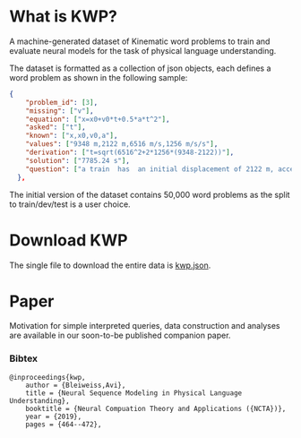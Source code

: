 # What is KWP?
A machine-generated dataset of Kinematic word problems to train and evaluate neural models for the task of physical language understanding.

The dataset is formatted as a collection of json objects, each defines a word problem as shown in the following sample:

```json
{
    "problem_id": [3],
    "missing": ["v"],
    "equation": ["x=x0+v0*t+0.5*a*t^2"],
    "asked": ["t"],
    "known": ["x,x0,v0,a"],
    "values": ["9348 m,2122 m,6516 m/s,1256 m/s/s"],
    "derivation": ["t=sqrt(6516^2+2*1256*(9348-2122))"],
    "solution": ["7785.24 s"],
    "question": ["a train  has  an initial displacement of 2122 m, acceleration of 1256 m/s/s, final displacement of 9348 m, initial velocity of 6516 m/s . what is the time elapsed ?"]
  },
```
The initial version of the dataset contains 50,000 word problems as the split to train/dev/test is a user choice.

# Download KWP
The single file to download the entire data is [kwp.json](kwp.json).

# Paper
Motivation for simple interpreted queries, data construction and analyses are available in our soon-to-be published companion paper.

### Bibtex
    @inproceedings{kwp,
        author = {Bleiweiss,Avi},
        title = {Neural Sequence Modeling in Physical Language Understanding},
        booktitle = {Neural Compuation Theory and Applications ({NCTA})},
        year = {2019},
        pages = {464--472},
